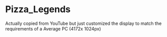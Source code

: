 # Pizza_Legends
Actually copied from YouTube but just customized the display to match the requirements of a Average PC (4172x 1024px)
